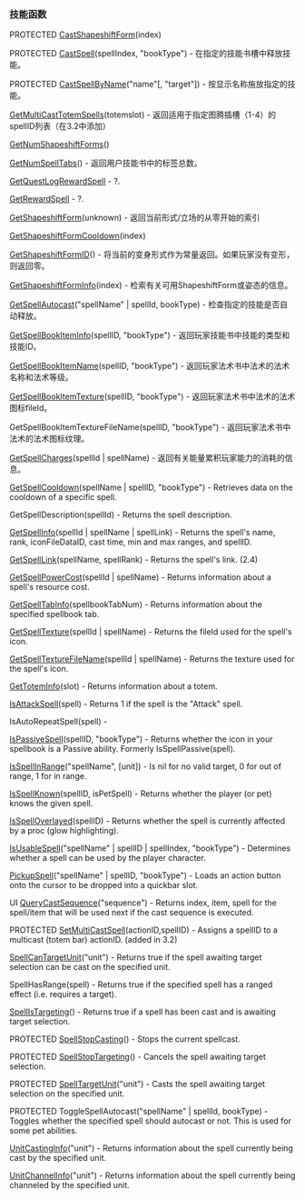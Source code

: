 ### 技能函数

PROTECTED [CastShapeshiftForm](https://wow.gamepedia.com/API_CastShapeshiftForm)\(index\)

PROTECTED [CastSpell](https://wow.gamepedia.com/API_CastSpell)\(spellIndex, "bookType"\) - 在指定的技能书槽中释放技能。

PROTECTED [CastSpellByName](https://wow.gamepedia.com/API_CastSpellByName)\("name"\[, "target"\]\) - 按显示名称施放指定的技能。

[GetMultiCastTotemSpells](https://wow.gamepedia.com/API_GetMultiCastTotemSpells)\(totemslot\) - 返回适用于指定图腾插槽（1-4）的spellID列表（在3.2中添加）

[GetNumShapeshiftForms](https://wow.gamepedia.com/API_GetNumShapeshiftForms)\(\)

[GetNumSpellTabs](https://wow.gamepedia.com/API_GetNumSpellTabs)\(\) - 返回用户技能书中的标签总数。

[GetQuestLogRewardSpell](https://wow.gamepedia.com/API_GetQuestLogRewardSpell) - ?.

[GetRewardSpell](https://wow.gamepedia.com/API_GetRewardSpell) - ?.

[GetShapeshiftForm](https://wow.gamepedia.com/API_GetShapeshiftForm)\(unknown\) - 返回当前形式/立场的从零开始的索引

[GetShapeshiftFormCooldown](https://wow.gamepedia.com/API_GetShapeshiftFormCooldown)\(index\)

[GetShapeshiftFormID](https://wow.gamepedia.com/API_GetShapeshiftFormID)\(\) - 将当前的变身形式作为常量返回。如果玩家没有变形，则返回零。

[GetShapeshiftFormInfo](https://wow.gamepedia.com/API_GetShapeshiftFormInfo)\(index\) - 检索有关可用ShapeshiftForm或姿态的信息。

[GetSpellAutocast](https://wow.gamepedia.com/API_GetSpellAutocast)\("spellName" \| spellId, bookType\) - 检查指定的技能是否自动释放。

[GetSpellBookItemInfo](https://wow.gamepedia.com/API_GetSpellBookItemInfo)\(spellID, "bookType"\) - 返回玩家技能书中技能的类型和技能ID。

[GetSpellBookItemName](https://wow.gamepedia.com/API_GetSpellBookItemName)\(spellID, "bookType"\) - 返回玩家法术书中法术的法术名称和法术等级。

[GetSpellBookItemTexture](https://wow.gamepedia.com/API_GetSpellBookItemTexture)\(spellID, "bookType"\) - 返回玩家法术书中法术的法术图标fileId。

GetSpellBookItemTextureFileName\(spellID, "bookType"\) - 返回玩家法术书中法术的法术图标纹理。

[GetSpellCharges](https://wow.gamepedia.com/API_GetSpellCharges)\(spellId \| spellName\) - 返回有关能量累积玩家能力的消耗的信息。

[GetSpellCooldown](https://wow.gamepedia.com/API_GetSpellCooldown)\(spellName \| spellID, "bookType"\) - Retrieves data on the cooldown of a specific spell.

GetSpellDescription\(spellId\) - Returns the spell description.

[GetSpellInfo](https://wow.gamepedia.com/API_GetSpellInfo)\(spellId \| spellName \| spellLink\) - Returns the spell's name, rank, iconFileDataID, cast time, min and max ranges, and spellID.

[GetSpellLink](https://wow.gamepedia.com/API_GetSpellLink)\(spellName, spellRank\) - Returns the spell's link. \(2.4\)

[GetSpellPowerCost](https://wow.gamepedia.com/API_GetSpellPowerCost)\(spellId \| spellName\) - Returns information about a spell's resource cost.

[GetSpellTabInfo](https://wow.gamepedia.com/API_GetSpellTabInfo)\(spellbookTabNum\) - Returns information about the specified spellbook tab.

[GetSpellTexture](https://wow.gamepedia.com/API_GetSpellTexture)\(spellId \| spellName\) - Returns the fileId used for the spell's icon.

[GetSpellTextureFileName](https://wow.gamepedia.com/API_GetSpellTextureFileName)\(spellId \| spellName\) - Returns the texture used for the spell's icon.

[GetTotemInfo](https://wow.gamepedia.com/API_GetTotemInfo)\(slot\) - Returns information about a totem.

[IsAttackSpell](https://wow.gamepedia.com/API_IsAttackSpell)\(spell\) - Returns 1 if the spell is the "Attack" spell.

IsAutoRepeatSpell\(spell\) -

[IsPassiveSpell](https://wow.gamepedia.com/API_IsPassiveSpell)\(spellID, "bookType"\) - Returns whether the icon in your spellbook is a Passive ability. Formerly IsSpellPassive\(spell\).

[IsSpellInRange](https://wow.gamepedia.com/API_IsSpellInRange)\("spellName", \[unit\]\) - Is nil for no valid target, 0 for out of range, 1 for in range.

[IsSpellKnown](https://wow.gamepedia.com/API_IsSpellKnown)\(spellID, isPetSpell\) - Returns whether the player \(or pet\) knows the given spell.

[IsSpellOverlayed](https://wow.gamepedia.com/API_IsSpellOverlayed)\(spellID\) - Returns whether the spell is currently affected by a proc \(glow highlighting\).

[IsUsableSpell](https://wow.gamepedia.com/API_IsUsableSpell)\("spellName" \| spellID \| spellIndex, "bookType"\) - Determines whether a spell can be used by the player character.

[PickupSpell](https://wow.gamepedia.com/API_PickupSpell)\("spellName" \| spellID, "bookType"\) - Loads an action button onto the cursor to be dropped into a quickbar slot.

UI [QueryCastSequence](https://wow.gamepedia.com/API_QueryCastSequence)\("sequence"\) - Returns index, item, spell for the spell/item that will be used next if the cast sequence is executed.

PROTECTED [SetMultiCastSpell](https://wow.gamepedia.com/API_SetMultiCastSpell)\(actionID,spellID\) - Assigns a spellID to a multicast \(totem bar\) actionID. \(added in 3.2\)

[SpellCanTargetUnit](https://wow.gamepedia.com/API_SpellCanTargetUnit)\("unit"\) - Returns true if the spell awaiting target selection can be cast on the specified unit.

SpellHasRange\(spell\) - Returns true if the specified spell has a ranged effect \(i.e. requires a target\).

[SpellIsTargeting](https://wow.gamepedia.com/API_SpellIsTargeting)\(\) - Returns true if a spell has been cast and is awaiting target selection.

PROTECTED [SpellStopCasting](https://wow.gamepedia.com/API_SpellStopCasting)\(\) - Stops the current spellcast.

PROTECTED [SpellStopTargeting](https://wow.gamepedia.com/API_SpellStopTargeting)\(\) - Cancels the spell awaiting target selection.

PROTECTED [SpellTargetUnit](https://wow.gamepedia.com/API_SpellTargetUnit)\("unit"\) - Casts the spell awaiting target selection on the specified unit.

PROTECTED ToggleSpellAutocast\("spellName" \| spellId, bookType\) - Toggles whether the specified spell should autocast or not. This is used for some pet abilities.

[UnitCastingInfo](https://wow.gamepedia.com/API_UnitCastingInfo)\("unit"\) - Returns information about the spell currently being cast by the specified unit.

[UnitChannelInfo](https://wow.gamepedia.com/API_UnitChannelInfo)\("unit"\) - Returns information about the spell currently being channeled by the specified unit.

